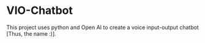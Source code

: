 # VIO-Chatbot
This project uses python and Open AI to create a voice input-output chatbot [Thus, the name :)].

